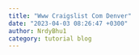 ```yaml
---
title: "Www Craigslist Com Denver"
date: "2023-04-03 08:26:47 +0300"
author: NrdyBhu1
category: tutorial blog
---
```

